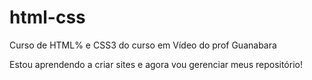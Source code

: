 # html-css
 Curso de HTML% e CSS3 do curso em Vídeo do prof Guanabara

Estou aprendendo a criar sites e agora vou gerenciar meus repositório!